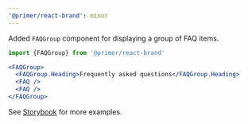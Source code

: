 ```yaml
---
'@primer/react-brand': minor
---
```


Added `FAQGroup` component for displaying a group of FAQ items.

```js
import {FAQGroup} from '@primer/react-brand'
```

```jsx
<FAQGroup>
  <FAQGroup.Heading>Frequently asked questions</FAQGroup.Heading>
  <FAQ />
  <FAQ />
</FAQGroup>
```

See [Storybook](https://primer.style/brand/storybook/?path=/story/components-faq-features--groups) for more examples.
